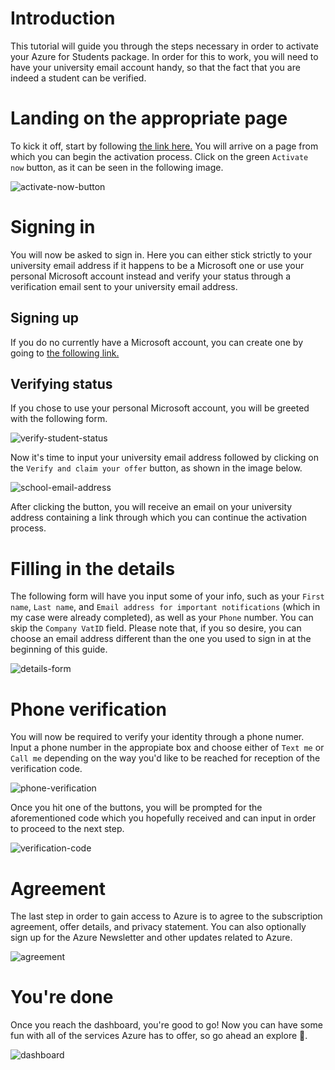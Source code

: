 [azure-sign-up]: https://azure.microsoft.com/en-us/free/students/
[microsoft-sign-up]: https://signup.live.com

[activate-now-button]: https://github.com/microsoft-dx/msp-fundamentals/blob/master/Images/azure-for-students-1.png
[verify-student-status]: https://github.com/microsoft-dx/msp-fundamentals/blob/master/Images/azure-for-students-2.png
[school-email-address]: https://github.com/microsoft-dx/msp-fundamentals/blob/master/Images/azure-for-students-3.png
[details-form]: https://github.com/microsoft-dx/msp-fundamentals/blob/master/Images/azure-for-students-4.png
[phone-verification]: https://github.com/microsoft-dx/msp-fundamentals/blob/master/Images/azure-for-students-5.png
[verification-code]: https://github.com/microsoft-dx/msp-fundamentals/blob/master/Images/azure-for-students-6.png
[agreement]: https://github.com/microsoft-dx/msp-fundamentals/blob/master/Images/azure-for-students-7.png
[dashboard]: https://github.com/microsoft-dx/msp-fundamentals/blob/master/Images/azure-for-students-8.png

# Introduction
This tutorial will guide you through the steps necessary in order to activate your Azure for Students package. In order for this to work, you will need to have your university email account handy, so that the fact that you are indeed a student can be verified.

# Landing on the appropriate page
To kick it off, start by following [the link here.][azure-sign-up]
You will arrive on a page from which you can begin the activation process.
Click on the green `Activate now` button, as it can be seen in the following image.

![activate-now-button][activate-now-button]

# Signing in
You will now be asked to sign in. Here you can either stick strictly to your university email address if it happens to be a Microsoft one or use your personal Microsoft account instead and verify your status through a verification email sent to your university email address.
## Signing up
If you do no currently have a Microsoft account, you can create one by going to [the following link.][microsoft-sign-up]
## Verifying status
If you chose to use your personal Microsoft account, you will be greeted with the following form.

![verify-student-status][verify-student-status]

Now it's time to input your university email address followed by clicking on the `Verify and claim your offer` button, as shown in the image below.

![school-email-address][school-email-address]

After clicking the button, you will receive an email on your university address containing a link through which you can continue the activation process.

# Filling in the details
The following form will have you input some of your info, such as your `First name`, `Last name`, and `Email address for important notifications` (which in my case were already completed), as well as your `Phone` number. You can skip the `Company VatID` field. Please note that, if you so desire, you can choose an email address different than the one you used to sign in at the beginning of this guide.

![details-form][details-form]

# Phone verification
You will now be required to verify your identity through a phone numer. Input a phone number in the appropiate box and choose either of `Text me` or `Call me` depending on the way you'd like to be reached for reception of the verification code.

![phone-verification][phone-verification]

Once you hit one of the buttons, you will be prompted for the aforementioned code which you hopefully received and can input in order to proceed to the next step.

![verification-code][verification-code]

# Agreement
The last step in order to gain access to Azure is to agree to the subscription agreement, offer details, and privacy statement.
You can also optionally sign up for the Azure Newsletter and other updates related to Azure.

![agreement][agreement]

# You're done
Once you reach the dashboard, you're good to go!
Now you can have some fun with all of the services Azure has to offer, so go ahead an explore :slightly_smiling_face:.

![dashboard][dashboard]
